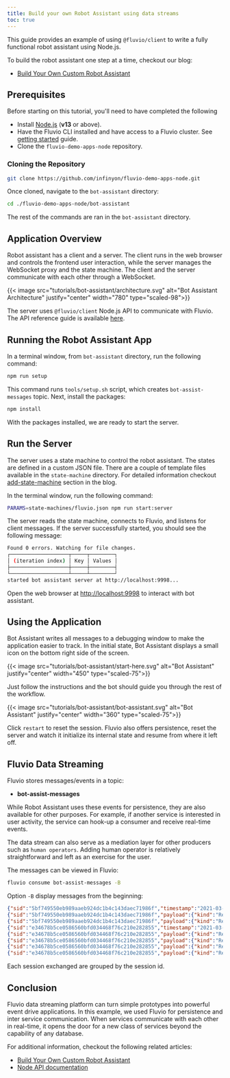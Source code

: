 ```yaml
---
title: Build your own Robot Assistant using data streams
toc: true
---
```



This guide provides an example of using `@fluvio/client` to write a fully functional robot assistant using Node.js. 

To build the robot assistant one step at a time, checkout our blog:
* [Build Your Own Custom Robot Assistant](/blog/2021/01/bot-assistant/)

## Prerequisites

Before starting on this tutorial, you'll need to have completed the following

- Install [Node.js](#check-nodejs) (**v13** or above).
- Have the Fluvio CLI installed and have access to a Fluvio cluster. See [getting started] guide.
- Clone the `fluvio-demo-apps-node` repository.

[getting started]: /docs/getting-started

### Cloning the Repository

```bash
git clone https://github.com/infinyon/fluvio-demo-apps-node.git
```

Once cloned, navigate to the `bot-assistant` directory:

```bash
cd ./fluvio-demo-apps-node/bot-assistant
```

The rest of the commands are ran in the `bot-assistant` directory.

## Application Overview

Robot assistant has a client and a server. The client runs in the web browser and controls the frontend user interaction, while the server manages the WebSocket proxy and the state machine. The client and the server communicate with each other through a WebSocket.

{{< image src="tutorials/bot-assistant/architecture.svg" alt="Bot Assistant Architecture" justify="center" width="780" type="scaled-98">}}

The server uses `@fluvio/client` Node.js API to communicate with Fluvio. The API reference guide is available 
<a href="https://infinyon.github.io/fluvio-client-node/" target="_blank">here</a>.

## Running the Robot Assistant App

In a terminal window, from `bot-assistant` directory, run the following command:

```bash
npm run setup
```

This command runs `tools/setup.sh` script, which creates `bot-assist-messages` topic. Next, install the packages:

```bash
npm install
```

With the packages installed, we are ready to start the server.


## **Run the Server**

The server uses a state machine to control the robot assistant. The states are defined in a custom JSON file. There are a couple of template files available in the `state-machine` directory. For detailed information checkout [add-state-machine](/blog/2021/01/bot-assistant/#add-state-machine) section in the blog.

In the terminal window, run the following command:

```bash
PARAMS=state-machines/fluvio.json npm run start:server
```

The server reads the state machine, connects to Fluvio, and listens for client messages. If the server successfully started, you should see the following message:

```bash
Found 0 errors. Watching for file changes.
┌───────────────────┬─────┬────────┐
│ (iteration index) │ Key │ Values │
├───────────────────┼─────┼────────┤
└───────────────────┴─────┴────────┘
started bot assistant server at http://localhost:9998...
```

Open the web browser at [http://localhost:9998](http://localhost:9998) to interact with bot assistant.


## Using the Application

Bot Assistant writes all messages to a debugging window to make the application easier to track. In the initial state, Bot Assistant displays a small icon on the bottom right side of the screen. 

{{< image src="tutorials/bot-assistant/start-here.svg" alt="Bot Assistant" justify="center" width="450" type="scaled-75">}}

Just follow the instructions and the bot should guide you through the rest of the workflow.

{{< image src="tutorials/bot-assistant/bot-assistant.svg" alt="Bot Assistant" justify="center" width="360" type="scaled-75">}}

Click `restart` to reset the session. Fluvio also offers persistence, reset the server and watch it initialize its internal state and resume from where it left off.


## Fluvio Data Streaming

Fluvio stores messages/events in a topic:

* **bot-assist-messages**

While Robot Assistant uses these events for persistence, they are also available for other purposes. For example, if another service is interested in user activity, the service can hook-up a consumer and receive real-time events.

The data stream can also serve as a mediation layer for other producers such as `human operators`. Adding human operator is relatively straightforward and left as an exercise for the user.

The messages can be viewed in Fluvio:

```bash
fluvio consume bot-assist-messages -B
```

Option `-B` display messages from the beginning:

```json
{"sid":"5bf749550eb989aaeb924dc1b4c143daec71986f","timestamp":"2021-03-11T22:29:18.905"}
{"sid":"5bf749550eb989aaeb924dc1b4c143daec71986f","payload":{"kind":"Request","message":{"kind":"BotText","content":"Hi, I'm Bot! Nice to meet you."}},"timestamp":"2021-03-11T22:29:19.077"}
{"sid":"5bf749550eb989aaeb924dc1b4c143daec71986f","payload":{"kind":"Request","message":{"kind":"ChoiceRequest","groupId":"lang","question":"What programming language do you use in your hobby projects?","choices":[{"itemId":"rust","content":"Rust"},{"itemId":"go","content":"Go"},{"itemId":"other","content":"Other"}]}},"timestamp":"2021-03-11T22:29:19.346"}
{"sid":"e34678b5ce0586560bfd034468f76c210e282855","timestamp":"2021-03-11T22:35:44.261"}
{"sid":"e34678b5ce0586560bfd034468f76c210e282855","payload":{"kind":"Request","message":{"kind":"BotText","content":"Hi, I'm Bot! Nice to meet you."}},"timestamp":"2021-03-11T22:35:44.438"}
{"sid":"e34678b5ce0586560bfd034468f76c210e282855","payload":{"kind":"Request","message":{"kind":"ChoiceRequest","groupId":"lang","question":"What programming language do you use in your hobby projects?","choices":[{"itemId":"rust","content":"Rust"},{"itemId":"go","content":"Go"},{"itemId":"other","content":"Other"}]}},"timestamp":"2021-03-11T22:35:44.716"}
{"sid":"e34678b5ce0586560bfd034468f76c210e282855","payload":{"kind":"Response","message":{"kind":"ChoiceResponse","groupId":"lang","itemId":"go","content":"Go"}},"timestamp":"2021-03-11T22:35:46.373"}
{"sid":"e34678b5ce0586560bfd034468f76c210e282855","payload":{"kind":"Request","message":{"kind":"ChoiceRequest","groupId":"others","question":"Any other?","choices":[{"itemId":"yes","content":"Yes"},{"itemId":"no","content":"No"}]}},"timestamp":"2021-03-11T22:35:46.548"}
```

Each session exchanged are grouped by the session id.

## Conclusion

Fluvio data streaming platform can turn simple prototypes into powerful event drive applications. In this example, we used Fluvio for persistence and inter service communication. When services communicate with each other in real-time, it opens the door for a new class of services beyond the capability of any database.


For additional information, checkout the following related articles:
* [Build Your Own Custom Robot Assistant](/blog/2021/01/bot-assistant/)
* [Node API documentation](https://infinyon.github.io/fluvio-client-node/)